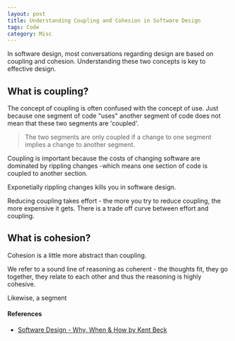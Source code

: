 ```yaml
---
layout: post
title: Understanding Coupling and Cohesion in Software Design
tags: Code 
category: Misc
---
```


In software design, most conversations regarding design are based on coupling and cohesion. Understanding these two concepts is key to effective design.

## What is coupling?

The concept of coupling is often confused with the concept of use. Just because one segment of code "uses" another segment of code does not mean that these two segments are 'coupled'.

> The two segments are only coupled if a change to one segment implies a change to another segment. 

Coupling is important because the costs of changing software are dominated by rippling changes -which means one section of code is coupled to another section.

Exponetially rippling changes kills you in software design. 

Reducing coupling takes effort - the more you try to reduce coupling, the more expensive it gets. There is a trade off curve between effort and coupling.

## What is cohesion?

Cohesion is a little more abstract than coupling. 

We refer to a sound line of reasoning as coherent - the thoughts fit, they go together, they relate to each other and thus the reasoning is highly cohesive.

Likewise, a segment 


#### References

- [Software Design - Why, When & How by Kent Beck](http://blog.markpearl.co.za/Software-Design-Why-When-How)  
